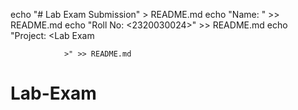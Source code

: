 echo "# Lab Exam Submission" > README.md
echo "Name: <Lohith>" >> README.md
echo "Roll No: <2320030024>" >> README.md
echo "Project: <Lab Exam
                 
                >" >> README.md
                

# Lab-Exam
